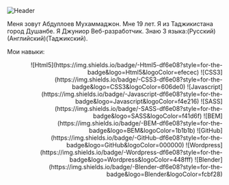 ![Header](https://github.com/MMII0220/Summary/blob/main/assets/name.jpg)

Меня зовут Абдуллоев Мухаммаджон. Мне 19 лет. Я из Таджикистана город Душанбе. Я Джуниор Веб-разработчик. Знаю 3 языка:(Русский)(Английский)(Таджикский). 

Мои навыки:
<div style="text-align: right">
![Html5](https://img.shields.io/badge/-Html5-df6e08?style=for-the-badge&logo=Html5&logoColor=efecec)
![CSS3](https://img.shields.io/badge/-CSS3-df6e08?style=for-the-badge&logo=CSS3&logoColor=606de0)
![Javascript](https://img.shields.io/badge/-Javascript-df6e08?style=for-the-badge&logo=Javascript&logoColor=f4e216)
![SASS](https://img.shields.io/badge/-SASS-df6e08?style=for-the-badge&logo=SASS&logoColor=f41d6f)
![BEM](https://img.shields.io/badge/-BEM-df6e08?style=for-the-badge&logo=BEM&logoColor=1b1b1b)
![GitHub](https://img.shields.io/badge/-GitHub-df6e08?style=for-the-badge&logo=GitHub&logoColor=000000)
![Wordpress](https://img.shields.io/badge/-Wordpress-df6e08?style=for-the-badge&logo=Wordpress&logoColor=448fff)
![Blender](https://img.shields.io/badge/-Blender-df6e08?style=for-the-badge&logo=Blender&logoColor=fcbf28)
</div>


